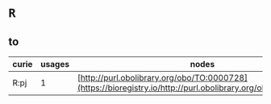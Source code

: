 # `R`

## to

| curie   |   usages | nodes                                                                                                         |
|---------|----------|---------------------------------------------------------------------------------------------------------------|
| R:pj    |        1 | [http://purl.obolibrary.org/obo/TO:0000728](https://bioregistry.io/http://purl.obolibrary.org/obo/TO:0000728) |
